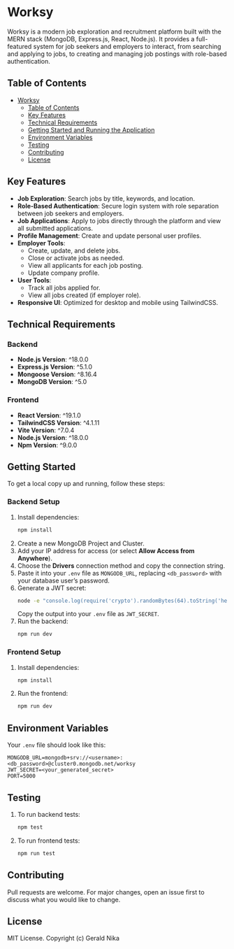 # Worksy

Worksy is a modern job exploration and recruitment platform built with the MERN stack (MongoDB, Express.js, React, Node.js). It provides a full-featured system for job seekers and employers to interact, from searching and applying to jobs, to creating and managing job postings with role-based authentication.

## Table of Contents
- [Worksy](#worksy)
  - [Table of Contents](#table-of-contents)
  - [Key Features](#key-features)
  - [Technical Requirements](#technical-requirements)
  - [Getting Started and Running the Application](#getting-started-and-running-the-application)
  - [Environment Variables](#environment-variables)
  - [Testing](#testing)
  - [Contributing](#contributing)
  - [License](#license)

## Key Features
- **Job Exploration**: Search jobs by title, keywords, and location.
- **Role-Based Authentication**: Secure login system with role separation between job seekers and employers.
- **Job Applications**: Apply to jobs directly through the platform and view all submitted applications.
- **Profile Management**: Create and update personal user profiles.
- **Employer Tools**:
  - Create, update, and delete jobs.
  - Close or activate jobs as needed.
  - View all applicants for each job posting.
  - Update company profile.
- **User Tools**:
  - Track all jobs applied for.
  - View all jobs created (if employer role).
- **Responsive UI**: Optimized for desktop and mobile using TailwindCSS.

## Technical Requirements
### Backend
- **Node.js Version**: ^18.0.0  
- **Express.js Version**: ^5.1.0  
- **Mongoose Version**: ^8.16.4  
- **MongoDB Version**: ^5.0  

### Frontend
- **React Version**: ^19.1.0  
- **TailwindCSS Version**: ^4.1.11  
- **Vite Version**: ^7.0.4  
- **Node.js Version**: ^18.0.0  
- **Npm Version**: ^9.0.0  

## Getting Started
To get a local copy up and running, follow these steps:

### Backend Setup
1. Install dependencies:
   ```bash
   npm install
   ```
2. Create a new MongoDB Project and Cluster.
3. Add your IP address for access (or select **Allow Access from Anywhere**).
4. Choose the **Drivers** connection method and copy the connection string.
5. Paste it into your `.env` file as `MONGODB_URL`, replacing `<db_password>` with your database user’s password.
6. Generate a JWT secret:
   ```bash
   node -e "console.log(require('crypto').randomBytes(64).toString('hex'))"
   ```
   Copy the output into your `.env` file as `JWT_SECRET`.
7. Run the backend:
   ```bash
   npm run dev
   ```

### Frontend Setup
1. Install dependencies:
   ```bash
   npm install
   ```
2. Run the frontend:
   ```bash
   npm run dev
   ```

## Environment Variables
Your `.env` file should look like this:
```env
MONGODB_URL=mongodb+srv://<username>:<db_password>@cluster0.mongodb.net/worksy
JWT_SECRET=<your_generated_secret>
PORT=5000
```

## Testing
1. To run backend tests:
   ```bash
   npm test
   ```
2. To run frontend tests:
   ```bash
   npm run test
   ```

## Contributing
Pull requests are welcome. For major changes, open an issue first to discuss what you would like to change.

## License
MIT License. Copyright (c) Gerald Nika

